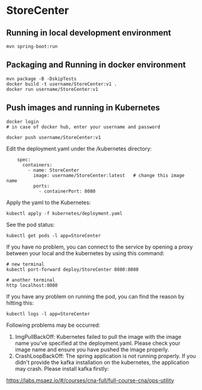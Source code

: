 # StoreCenter

## Running in local development environment

```
mvn spring-boot:run
```

## Packaging and Running in docker environment

```
mvn package -B -DskipTests
docker build -t username/StoreCenter:v1 .
docker run username/StoreCenter:v1
```

## Push images and running in Kubernetes

```
docker login 
# in case of docker hub, enter your username and password

docker push username/StoreCenter:v1
```

Edit the deployment.yaml under the /kubernetes directory:
```
    spec:
      containers:
        - name: StoreCenter
          image: username/StoreCenter:latest   # change this image name
          ports:
            - containerPort: 8080

```

Apply the yaml to the Kubernetes:
```
kubectl apply -f kubernetes/deployment.yaml
```

See the pod status:
```
kubectl get pods -l app=StoreCenter
```

If you have no problem, you can connect to the service by opening a proxy between your local and the kubernetes by using this command:
```
# new terminal
kubectl port-forward deploy/StoreCenter 8080:8080

# another terminal
http localhost:8080
```

If you have any problem on running the pod, you can find the reason by hitting this:
```
kubectl logs -l app=StoreCenter
```

Following problems may be occurred:

1. ImgPullBackOff:  Kubernetes failed to pull the image with the image name you've specified at the deployment.yaml. Please check your image name and ensure you have pushed the image properly.
1. CrashLoopBackOff: The spring application is not running properly. If you didn't provide the kafka installation on the kubernetes, the application may crash. Please install kafka firstly:

https://labs.msaez.io/#/courses/cna-full/full-course-cna/ops-utility

